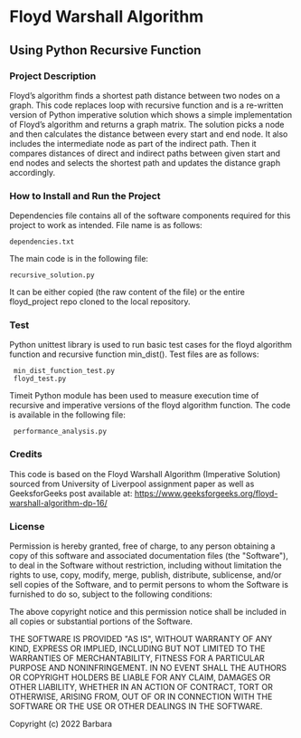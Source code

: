 # Floyd Warshall Algorithm
## Using Python Recursive Function

### Project Description 
Floyd’s algorithm finds a shortest path distance between two nodes on a graph. This code replaces loop with recursive function and is a re-written version of Python imperative solution which shows a simple implementation of Floyd’s algorithm and returns a graph matrix. 
The solution picks a node and then calculates the distance between every start and end node. It also includes the intermediate node as part
of the indirect path. Then it compares distances of direct and indirect paths between given start and end nodes and selects the shortest path and updates the distance graph accordingly.

### How to Install and Run the Project
 Dependencies file contains all of the software components required for this project to work as intended.
 File name is as follows:
```
dependencies.txt
```

The main code is in the following file:
```
recursive_solution.py
```
It can be either copied (the raw content of the file) or the entire floyd_project repo  cloned to the local repository.


### Test
Python unittest library is used to run basic test cases for the floyd algorithm function and recursive function min_dist().
Test files are as follows:
```
 min_dist_function_test.py 
 floyd_test.py
```
Timeit Python module has been used to measure execution time of recursive and imperative versions of the floyd algorithm function.
The code is available in the following file:
```
 performance_analysis.py 
```
### Credits
This code is based on the Floyd Warshall Algorithm (Imperative Solution) sourced from University of Liverpool assignment paper as well as GeeksforGeeks post available at: https://www.geeksforgeeks.org/floyd-warshall-algorithm-dp-16/

### License

Permission is hereby granted, free of charge, to any person obtaining a copy of this software and associated documentation files (the "Software"), to deal in the Software without restriction, including without limitation the rights to use, copy, modify, merge, publish, distribute, sublicense, and/or sell copies of the Software, and to permit persons to whom the Software is furnished to do so, subject to the following conditions:

The above copyright notice and this permission notice shall be included in all copies or substantial portions of the Software.

THE SOFTWARE IS PROVIDED "AS IS", WITHOUT WARRANTY OF ANY KIND, EXPRESS OR IMPLIED, INCLUDING BUT NOT LIMITED TO THE WARRANTIES OF MERCHANTABILITY, FITNESS FOR A PARTICULAR PURPOSE AND NONINFRINGEMENT. IN NO EVENT SHALL THE AUTHORS OR COPYRIGHT HOLDERS BE LIABLE FOR ANY CLAIM, DAMAGES OR OTHER LIABILITY, WHETHER IN AN ACTION OF CONTRACT, TORT OR OTHERWISE, ARISING FROM, OUT OF OR IN CONNECTION WITH THE SOFTWARE OR THE USE OR OTHER DEALINGS IN THE SOFTWARE.

Copyright (c) 2022 Barbara
